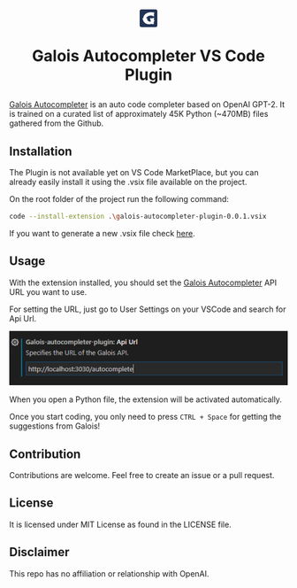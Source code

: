 
<h1 align="center"><img src="./images/logo.png" alt="Galois Autocompleter"/><p>Galois Autocompleter VS Code Plugin</p></h1>

[Galois Autocompleter](https://github.com/galois-autocompleter/galois-autocompleter) is an auto code completer based on OpenAI GPT-2. It is trained on a curated list of approximately 45K Python (~470MB) files gathered from the Github.

## Installation 

The Plugin is not available yet on VS Code MarketPlace, but you can already easily install it using the .vsix file available on the project.

On the root folder of the project run the following command:

```sh
code --install-extension .\galois-autocompleter-plugin-0.0.1.vsix
```

If you want to generate a new .vsix file check [here](https://code.visualstudio.com/api/working-with-extensions/publishing-extension#packaging-extensions). 

## Usage

With the extension installed, you should set the [Galois Autocompleter](https://github.com/galois-autocompleter/galois-autocompleter) API URL you want to use. 

For setting the URL, just go to User Settings on your VSCode and search for Api Url. 

![Setting Galois Autocompleter URL](images/settings.png)

When you open a Python file, the extension will be activated automatically. 

Once you start coding, you only need to press `CTRL + Space` for getting the suggestions from Galois!  

## Contribution
Contributions are welcome. Feel free to create an issue or a pull request.

## License
It is licensed under MIT License as found in the LICENSE file.

## Disclaimer
This repo has no affiliation or relationship with OpenAI.

